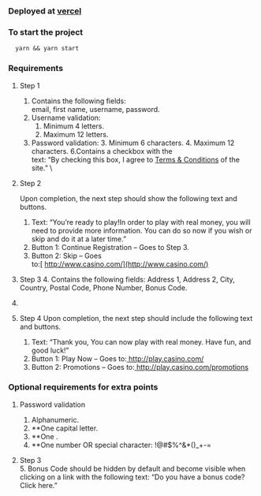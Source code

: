 ### Deployed at [vercel](https://mansion-frontend.vercel.app/) 

### To start the project

      yarn && yarn start
     
<h3>Requirements</h3>




1. Step 1 
 	
    1. Contains the following fields: 		
      email, first name, username, password. 
    2. Username validation: 
        1. Minimum 4 letters. 
        2. Maximum 12 letters. 
    4. Password validation: 
        3. Minimum 6 characters. 
        4. Maximum 12 characters.
    6.Contains a checkbox with the 		
    text: “By checking this box, I agree to <span style="text-decoration:underline;">Terms & Conditions</span> 		of the site.” \
3. Step 2 

   Upon completion, the next step should show the following text and buttons.

    1. Text: “You’re ready to play!In order to play with real money, you will need to provide more information. You can do so now if you wish or skip and 		do it at a later time.” 
    2. Button 1: Continue Registration – Goes to Step 3.
    3. Button 2: Skip – Goes 		
    to:[ http://www.casino.com/](http://www.casino.com/)
1. Step 3 
    4. Contains the following fields: 		Address 1, Address 2, City, Country, Postal Code, Phone Number, 		Bonus Code. 
2. 
3. Step 4 
Upon completion, the next step should include the following text and buttons.

    1. Text: “Thank you, You can 		now play with real money. Have fun, and good luck!” 
    2. Button 1: Play Now – 		Goes to:[ http://play.casino.com/ \
](http://play.casino.com/) 
    3. Button 2: Promotions – 		Goes to:[ http://play.casino.com/promotions \
](http://play.casino.com/promotions)

<h3>Optional requirements for extra points</h3>




1. Password validation 

    1. Alphanumeric. 
    2. **One capital letter. 
    3. **One . 
    4. **One number OR special 		character: !@#$%^&*()_+-= 
3. Step 3 	
    5. Bonus Code should be hidden by 		default and become visible when clicking on a link with the 		following text: “Do you have a bonus code? Click here.” 

